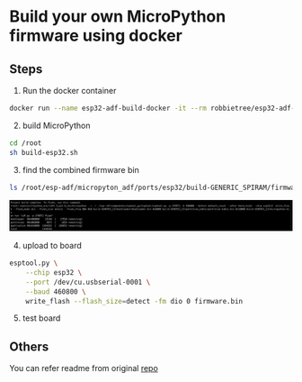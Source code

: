 # Build your own MicroPython firmware using docker


## Steps

1. Run the docker container

```sh
docker run --name esp32-adf-build-docker -it --rm robbietree/esp32-adf-build-docker:0.0.10
```

2. build MicroPython

```sh
cd /root
sh build-esp32.sh
```

3. find the combined firmware bin

```sh
ls /root/esp-adf/micropyton_adf/ports/esp32/build-GENERIC_SPIRAM/firmware.bin
```

![build-success](https://raw.githubusercontent.com/unseel/docker-micropython-tools-esp32-adf/master/build-success.png)

4. upload to board

```sh
esptool.py \
    --chip esp32 \
    --port /dev/cu.usbserial-0001 \
    --baud 460800 \
    write_flash --flash_size=detect -fm dio 0 firmware.bin
```

5. test board

## Others

You can refer readme from original [repo](https://github.com/tionebrr/docker-micropython-tools-esp32)
